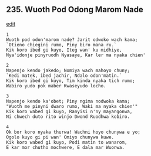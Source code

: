 
## 235.  Wuoth Pod Odong Marom Nade
[edit](https://docs.google.com/document/d/1Rcj%2Der8JWSB%2DVAYCq%2DtEse7PNqBGhklk/edit?mode=html)



    1
    Wuoth pod odon'marom nade? Jarit odwoko wach kama;
    `Otieno chiegini rumo, Piny biro mana ru.`
    Kik koro ibed gi kuyo, Iteg wan' ku midhiye,
    Nya'idonje pinyruodh Nyasaye, Kar ler ma nyaka chien'

    2
    Napenjo kendo jakedo; Nomiya wach mahoyo chuny;
    `Kedi matek, ibed jachir, Ndalo odon'matin.`
    Kik koro ibed gi kuyo, Tim kinda nyaka tich rumo;
    Wabiro yudo pok maber Kwaseyudo locho.

    3
    Napenjo kendo ka'obet; Piny ngima nodwoka kama;
    "Wuoth me pinyni dwaro rumo, Waki ma nyaka chien'"
    Kik koro wabed gi kuyo, Ranyisi n'ny mayangonwa,
    Ni chwech duto rito winjo Dwond Ruodhwa kobiro.

    4
    Ok bor koro nyaka thurwa! Wachni hoyo chunywa e yo;
    Ogolo kuyo gi pi wan' Omiyo chunywa kuwe.
    Kik koro wabed gi kuyo, Podi matin to wanarom,
    E kar mor chutho mochwere, E dala mar Wuonwa.

